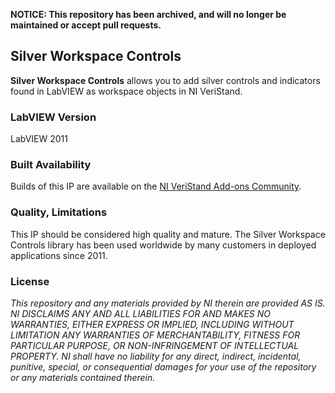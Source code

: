 **NOTICE: This repository has been archived, and will no longer be maintained or accept pull requests.**

## Silver Workspace Controls ##

**Silver Workspace Controls** allows you to add silver controls and indicators found in LabVIEW as workspace objects in NI VeriStand.

### LabVIEW Version ###

LabVIEW 2011

### Built Availability ###

Builds of this IP are available on the [NI VeriStand Add-ons Community](https://decibel.ni.com/content/docs/DOC-18824).

### Quality, Limitations ###

This IP should be considered high quality and mature. The Silver Workspace Controls library has been used worldwide by many customers in deployed applications since 2011.

### License ###

*This repository and any materials provided by NI therein are provided AS IS. NI DISCLAIMS ANY AND ALL LIABILITIES FOR AND MAKES NO WARRANTIES, EITHER EXPRESS OR IMPLIED, INCLUDING WITHOUT LIMITATION ANY WARRANTIES OF MERCHANTABILITY, FITNESS FOR  PARTICULAR PURPOSE, OR NON-INFRINGEMENT OF INTELLECTUAL PROPERTY. NI shall have no liability for any direct, indirect, incidental, punitive, special, or consequential damages for your use of the repository or any materials contained therein.*
